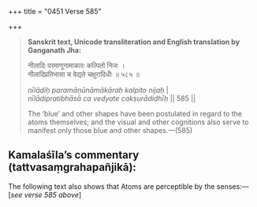 +++
title = "0451 Verse 585"

+++
> **Sanskrit text, Unicode transliteration and English translation by Ganganath Jha:** 
>
> नीलादिः परमाणूनामाकारः कल्पितो निजः ।  
> नीलादिप्रतिभासा च वेद्यते चक्षुरादिधीः ॥ ५८५ ॥ 
>
> *nīlādiḥ paramāṇūnāmākāraḥ kalpito nijaḥ* \|  
> *nīlādipratibhāsā ca vedyate cakṣurādidhīḥ* \|\| 585 \|\| 
>
> The ‘blue’ and other shapes have been postulated in regard to the atoms themselves; and the visual and other cognitions also serve to manifest only those blue and other shapes.—(585)



## Kamalaśīla’s commentary (tattvasaṃgrahapañjikā):

The following text also shows that Atoms are perceptible by the senses:—[*see verse 585 above*]


